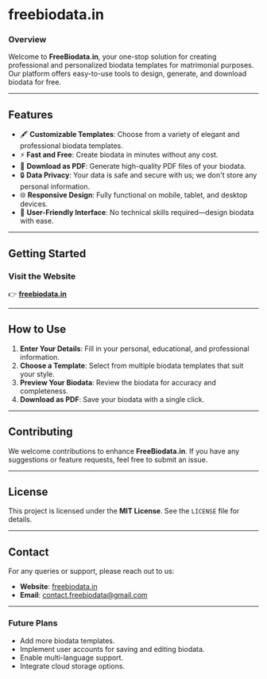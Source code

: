 
# **freebiodata.in**

### **Overview**
Welcome to **FreeBiodata.in**, your one-stop solution for creating professional and personalized biodata templates for matrimonial purposes. Our platform offers easy-to-use tools to design, generate, and download biodata for free.

---

## **Features**
- 🖋️ **Customizable Templates**: Choose from a variety of elegant and professional biodata templates.
- ⚡ **Fast and Free**: Create biodata in minutes without any cost.
- 📄 **Download as PDF**: Generate high-quality PDF files of your biodata.
- 🔒 **Data Privacy**: Your data is safe and secure with us; we don't store any personal information.
- 🌐 **Responsive Design**: Fully functional on mobile, tablet, and desktop devices.
- 🎨 **User-Friendly Interface**: No technical skills required—design biodata with ease.

---

## **Getting Started**

### **Visit the Website**
👉 **[freebiodata.in](https://www.freebiodata.in)**  

---

## **How to Use**
1. **Enter Your Details**: Fill in your personal, educational, and professional information.
2. **Choose a Template**: Select from multiple biodata templates that suit your style.
3. **Preview Your Biodata**: Review the biodata for accuracy and completeness.
4. **Download as PDF**: Save your biodata with a single click.

---

## **Contributing**
We welcome contributions to enhance **FreeBiodata.in**. If you have any suggestions or feature requests, feel free to submit an issue.

---

## **License**
This project is licensed under the **MIT License**. See the `LICENSE` file for details.

---

## **Contact**
For any queries or support, please reach out to us:
- **Website**: [freebiodata.in](https://www.freebiodata.in)
- **Email**: contact.freebiodata@gmail.com

---

### **Future Plans**
- Add more biodata templates.
- Implement user accounts for saving and editing biodata.
- Enable multi-language support.
- Integrate cloud storage options.

